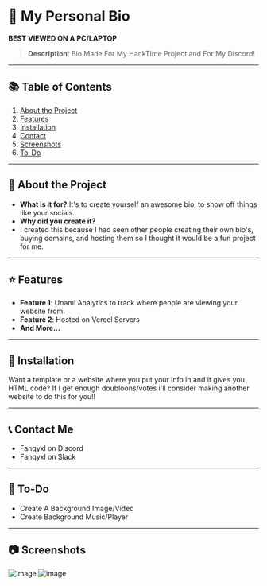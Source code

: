 <!-- Title Section -->
# 🚀 **My Personal Bio**
**BEST VIEWED ON A PC/LAPTOP**

> **Description**: Bio Made For My HackTime Project and For My Discord!  

---

<!-- Table of Contents -->
## 📚 **Table of Contents**
1. [About the Project](#about-the-project)  
2. [Features](#features)  
3. [Installation](#installation)
4. [Contact](#contact)   
5. [Screenshots](#screenshots)
6. [To-Do](#to-do)  


---

## 📝 **About the Project**
- **What is it for?**
  It's to create yourself an awesome bio, to show off things like your socials. 
- **Why did you create it?**  
- I created this because I had seen other people creating their own bio's, buying domains,
  and hosting them so I thought it would be a fun project for me.  
---

## ⭐ **Features**
- **Feature 1**: Unami Analytics to track where people are viewing your website from.  
- **Feature 2**: Hosted on Vercel Servers
- **And More...**  

---

## 🔧 **Installation**
Want a template or a website where you put your info in and it gives you HTML code?
If I get enough doubloons/votes i'll consider making another website to do this for you!!


---


## 📞 **Contact Me**
- Fanqyxl on Discord
- Fanqyxl on Slack

  

---

## 📙  **To-Do**
- Create A Background Image/Video
- Create Background Music/Player  

---

## 📷 **Screenshots** 
![image](https://github.com/user-attachments/assets/d323f1ae-5312-4fca-b6bb-6f0f4c638d9b)
![image](https://github.com/user-attachments/assets/5c4bf72a-b5b2-4795-b21f-c3e624246725)
